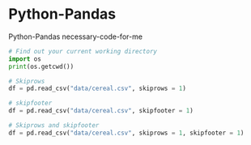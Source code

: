 # Python-Pandas
Python-Pandas necessary-code-for-me



```python
# Find out your current working directory
import os
print(os.getcwd())

# Skiprows
df = pd.read_csv("data/cereal.csv", skiprows = 1)

# skipfooter
df = pd.read_csv("data/cereal.csv", skipfooter = 1)

# Skiprows and skipfooter
df = pd.read_csv("data/cereal.csv", skiprows = 1, skipfooter = 1)
```
